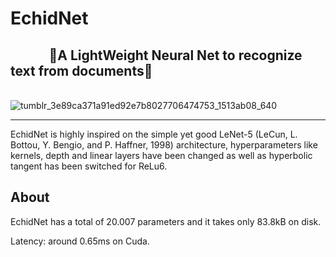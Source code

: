 # EchidNet
## ⠀⠀⠀⠀🦋A LightWeight Neural Net to recognize text from documents🦋
⠀⠀⠀⠀⠀⠀⠀⠀⠀⠀⠀⠀⠀⠀![tumblr_3e89ca371a91ed92e7b8027706474753_1513ab08_640](https://user-images.githubusercontent.com/56324869/109408789-9c8ed500-796b-11eb-933c-fc434784b63b.gif)

--------------------------------------------------------------------

EchidNet is highly inspired on the simple yet good LeNet-5 (LeCun, L. Bottou, Y. Bengio, and P. Haffner, 1998) architecture, hyperparameters like kernels, depth and linear layers have been changed as well as hyperbolic tangent has been switched for ReLu6.

## About
EchidNet has a total of 20.007 parameters and it takes only 83.8kB on disk.

Latency: around 0.65ms on Cuda.
